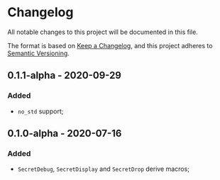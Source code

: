 # Changelog

All notable changes to this project will be documented in this file.

The format is based on [Keep a Changelog](https://keepachangelog.com/en/1.0.0/),
and this project adheres to [Semantic Versioning](https://semver.org/spec/v2.0.0.html).

<!-- ## Unreleased - YYYY-MM-DD

### Added

### Changed

### Deprecated

### Removed

### Fixed

### Security -->

## 0.1.1-alpha - 2020-09-29

### Added

- `no_std` support;

## 0.1.0-alpha - 2020-07-16

### Added

- `SecretDebug`, `SecretDisplay` and `SecretDrop` derive macros;
